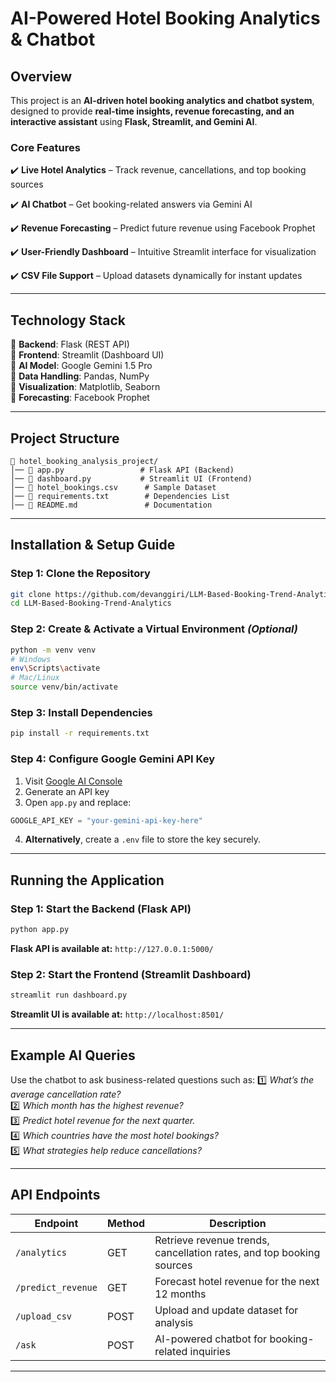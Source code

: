 # AI-Powered Hotel Booking Analytics & Chatbot

## Overview

This project is an **AI-driven hotel booking analytics and chatbot system**, designed to provide **real-time insights, revenue forecasting, and an interactive assistant** using **Flask, Streamlit, and Gemini AI**.

### **Core Features**

✔️ **Live Hotel Analytics** – Track revenue, cancellations, and top booking sources 

✔️ **AI Chatbot** – Get booking-related answers via Gemini AI 

✔️ **Revenue Forecasting** – Predict future revenue using Facebook Prophet   

✔️ **User-Friendly Dashboard** – Intuitive Streamlit interface for visualization 

✔️ **CSV File Support** – Upload datasets dynamically for instant updates 

---

## **Technology Stack**

🔹 **Backend**: Flask (REST API)  
🔹 **Frontend**: Streamlit (Dashboard UI)  
🔹 **AI Model**: Google Gemini 1.5 Pro  
🔹 **Data Handling**: Pandas, NumPy  
🔹 **Visualization**: Matplotlib, Seaborn  
🔹 **Forecasting**: Facebook Prophet

---

## **Project Structure**

```
📂 hotel_booking_analysis_project/
│── 📄 app.py                 # Flask API (Backend)
│── 📄 dashboard.py           # Streamlit UI (Frontend)
│── 📄 hotel_bookings.csv      # Sample Dataset
│── 📄 requirements.txt        # Dependencies List
│── 📄 README.md               # Documentation
```

---

## **Installation & Setup Guide**

### Step 1: Clone the Repository

```bash
git clone https://github.com/devanggiri/LLM-Based-Booking-Trend-Analytics.git
cd LLM-Based-Booking-Trend-Analytics
```

### Step 2: Create & Activate a Virtual Environment _(Optional)_

```bash
python -m venv venv
# Windows
env\Scripts\activate
# Mac/Linux
source venv/bin/activate
```

### Step 3: Install Dependencies

```bash
pip install -r requirements.txt
```

### Step 4: Configure Google Gemini API Key

1. Visit [Google AI Console](https://ai.google.dev/)
2. Generate an API key
3. Open `app.py` and replace:

```python
GOOGLE_API_KEY = "your-gemini-api-key-here"
```

4. **Alternatively**, create a `.env` file to store the key securely.

---

## **Running the Application**

### Step 1: Start the Backend (Flask API)

```bash
python app.py
```

**Flask API is available at:** `http://127.0.0.1:5000/`

### Step 2: Start the Frontend (Streamlit Dashboard)

```bash
streamlit run dashboard.py
```

**Streamlit UI is available at:** `http://localhost:8501/`

---

## **Example AI Queries**

Use the chatbot to ask business-related questions such as:
1️⃣ _What’s the average cancellation rate?_  
2️⃣ _Which month has the highest revenue?_  
3️⃣ _Predict hotel revenue for the next quarter._  
4️⃣ _Which countries have the most hotel bookings?_  
5️⃣ _What strategies help reduce cancellations?_

---

## **API Endpoints**

| Endpoint           | Method | Description                                                          |
| ------------------ | ------ | -------------------------------------------------------------------- |
| `/analytics`       | GET    | Retrieve revenue trends, cancellation rates, and top booking sources |
| `/predict_revenue` | GET    | Forecast hotel revenue for the next 12 months                        |
| `/upload_csv`      | POST   | Upload and update dataset for analysis                               |
| `/ask`             | POST   | AI-powered chatbot for booking-related inquiries                     |

---
